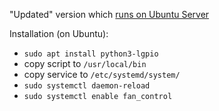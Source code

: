 
"Updated" version which [runs on Ubuntu Server](https://ubuntu.com/tutorials/gpio-on-raspberry-pi#1-overview)

Installation (on Ubuntu):
  - `sudo apt install python3-lgpio`
  - copy script to `/usr/local/bin`
  - copy service to `/etc/systemd/system/`
  - `sudo systemctl daemon-reload`
  - `sudo systemctl enable fan_control`
